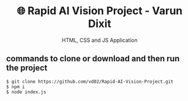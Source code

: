 <h1 align="center">
🌐 Rapid AI Vision Project - Varun Dixit
</h1>
<p align="center">
HTML, CSS and JS Application
</p>

## commands to clone or download and then run the project
```terminal
$ git clone https://github.com/vd02/Rapid-AI-Vision-Project.git
$ npm i
$ node index.js
```
